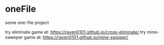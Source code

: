 # oneFile
some one-file project

try eliminate game at: https://raven0101.github.io/cross-eliminate/
try mine-sweeper game at: https://raven0101.github.io/mine-swipper/
